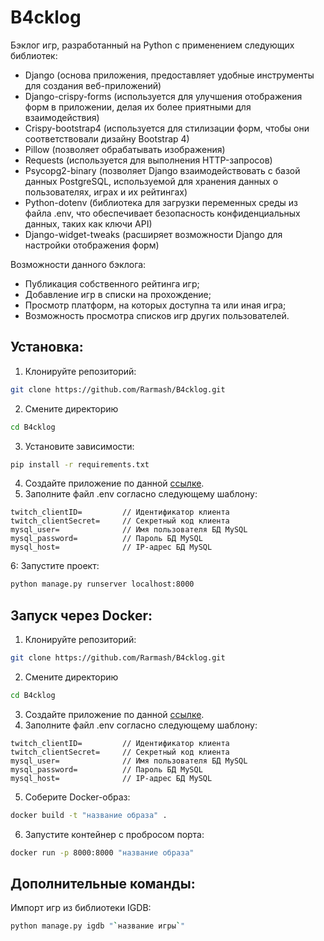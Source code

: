 # B4cklog

Бэклог игр, разработанный на Python с применением следующих библиотек:

- Django (основа приложения, предоставляет удобные инструменты для создания веб-приложений)
- Django-crispy-forms (используется для улучшения отображения форм в приложении, делая их более приятными для взаимодействия)
- Crispy-bootstrap4 (используется для стилизации форм, чтобы они соответствовали дизайну Bootstrap 4)
- Pillow (позволяет обрабатывать изображения)
- Requests (используется для выполнения HTTP-запросов)
- Psycopg2-binary (позволяет Django взаимодействовать с базой данных PostgreSQL, используемой для хранения данных о пользователях, играх и их рейтингах)
- Python-dotenv (библиотека для загрузки переменных среды из файла .env, что обеспечивает безопасность конфиденциальных данных, таких как ключи API)
- Django-widget-tweaks (расширяет возможности Django для настройки отображения форм)

Возможности данного бэклога:

- Публикация собственного рейтинга игр;
- Добавление игр в списки на прохождение;
- Просмотр платформ, на которых доступна та или иная игра;
- Возможность просмотра списков игр других пользователей.

## Установка:
1. Клонируйте репозиторий:
```BASH
git clone https://github.com/Rarmash/B4cklog.git
```
2. Смените директорию
```BASH
cd B4cklog
```
3. Установите зависимости:
```BASH
pip install -r requirements.txt
```
4. Создайте приложение по данной [ссылке](https://dev.twitch.tv/console/apps).
5. Заполните файл .env согласно следующему шаблону:
```ENV
twitch_clientID=         // Идентификатор клиента
twitch_clientSecret=     // Секретный код клиента
mysql_user=              // Имя пользователя БД MySQL
mysql_password=          // Пароль БД MySQL
mysql_host=              // IP-адрес БД MySQL
```
6: Запустите проект:
```BASH
python manage.py runserver localhost:8000
```

## Запуск через Docker:
1. Клонируйте репозиторий:
```BASH
git clone https://github.com/Rarmash/B4cklog.git
```
2. Смените директорию
```BASH
cd B4cklog
```
3. Создайте приложение по данной [ссылке](https://dev.twitch.tv/console/apps).
4. Заполните файл .env согласно следующему шаблону:
```ENV
twitch_clientID=         // Идентификатор клиента
twitch_clientSecret=     // Секретный код клиента
mysql_user=              // Имя пользователя БД MySQL
mysql_password=          // Пароль БД MySQL
mysql_host=              // IP-адрес БД MySQL
```
5. Соберите Docker-образ:
```BASH
docker build -t "название образа" .
```
6. Запустите контейнер с пробросом порта:
```BASH
docker run -p 8000:8000 "название образа"
```

## Дополнительные команды:
Импорт игр из библиотеки IGDB:
```BASH
python manage.py igdb "`название игры`"
```